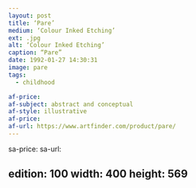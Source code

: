 ```yaml
---
layout: post
title: ‘Pare’
medium: ‘Colour Inked Etching’
ext: .jpg
alt: ‘Colour Inked Etching’
caption: “Pare”
date: 1992-01-27 14:30:31
image: pare
tags:
  - childhood

af-price:
af-subject: abstract and conceptual
af-style: illustrative
af-price:
af-url: https://www.artfinder.com/product/pare/
---
```



sa-price:
sa-url:

edition: 100
width: 400
height: 569
---

